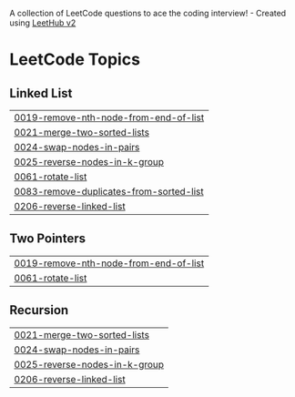 A collection of LeetCode questions to ace the coding interview! - Created using [LeetHub v2](https://github.com/arunbhardwaj/LeetHub-2.0)
<!---LeetCode Topics Start-->
# LeetCode Topics
## Linked List
|  |
| ------- |
| [0019-remove-nth-node-from-end-of-list](https://github.com/vatsalbhimsariya/LeetcodeSolutions/tree/master/0019-remove-nth-node-from-end-of-list) |
| [0021-merge-two-sorted-lists](https://github.com/vatsalbhimsariya/LeetcodeSolutions/tree/master/0021-merge-two-sorted-lists) |
| [0024-swap-nodes-in-pairs](https://github.com/vatsalbhimsariya/LeetcodeSolutions/tree/master/0024-swap-nodes-in-pairs) |
| [0025-reverse-nodes-in-k-group](https://github.com/vatsalbhimsariya/LeetcodeSolutions/tree/master/0025-reverse-nodes-in-k-group) |
| [0061-rotate-list](https://github.com/vatsalbhimsariya/LeetcodeSolutions/tree/master/0061-rotate-list) |
| [0083-remove-duplicates-from-sorted-list](https://github.com/vatsalbhimsariya/LeetcodeSolutions/tree/master/0083-remove-duplicates-from-sorted-list) |
| [0206-reverse-linked-list](https://github.com/vatsalbhimsariya/LeetcodeSolutions/tree/master/0206-reverse-linked-list) |
## Two Pointers
|  |
| ------- |
| [0019-remove-nth-node-from-end-of-list](https://github.com/vatsalbhimsariya/LeetcodeSolutions/tree/master/0019-remove-nth-node-from-end-of-list) |
| [0061-rotate-list](https://github.com/vatsalbhimsariya/LeetcodeSolutions/tree/master/0061-rotate-list) |
## Recursion
|  |
| ------- |
| [0021-merge-two-sorted-lists](https://github.com/vatsalbhimsariya/LeetcodeSolutions/tree/master/0021-merge-two-sorted-lists) |
| [0024-swap-nodes-in-pairs](https://github.com/vatsalbhimsariya/LeetcodeSolutions/tree/master/0024-swap-nodes-in-pairs) |
| [0025-reverse-nodes-in-k-group](https://github.com/vatsalbhimsariya/LeetcodeSolutions/tree/master/0025-reverse-nodes-in-k-group) |
| [0206-reverse-linked-list](https://github.com/vatsalbhimsariya/LeetcodeSolutions/tree/master/0206-reverse-linked-list) |
<!---LeetCode Topics End-->
